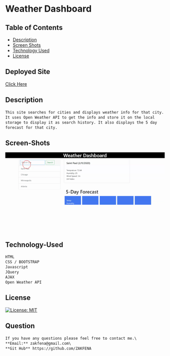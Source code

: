 
# Weather Dashboard

## Table of Contents

- [Description](#Description)
- [Screen Shots](#Screen-Shots)
- [Technology Used](#Technology-Used)
- [License](#license)

## Deployed Site
 [Click Here ](https://zakfena.github.io/Weather-Dashboard/index.html)

## Description
```
This site searches for cities and displays weather info for that city. It uses Open Weather API to get the info and store it on the local storage to display it as search history. It also displays the 5 day forecast for that city.

```


## Screen-Shots
![Animated gif](./Assets/Weather-Dashboard.gif)

## Technology-Used
```
HTML
CSS / BOOTSTRAP
Javascript
JQuery
AJAX
Open Weather API

```
## License

[![License: MIT](https://img.shields.io/badge/License-MIT-yellow.svg)](https://opensource.org/licenses/MIT)

## Question
```
If you have any questions please feel free to contact me.\
**Email:** zakfena@gmail.com\
**Git Hub** https://github.com/ZAKFENA
```

